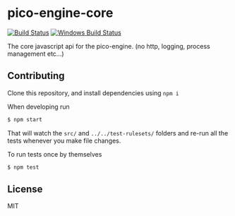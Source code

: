# pico-engine-core

[![Build Status](https://travis-ci.org/Picolab/pico-engine.svg?branch=master)](https://travis-ci.org/Picolab/pico-engine)
[![Windows Build Status](https://ci.appveyor.com/api/projects/status/cxnk24jb697a9m5b/branch/master?svg=true)](https://ci.appveyor.com/project/farskipper/pico-engine/branch/master)

The core javascript api for the pico-engine. (no http, logging, process management etc...)

## Contributing

Clone this repository, and install dependencies using `npm i`

When developing run
```sh
$ npm start
```
That will watch the `src/` and `../../test-rulesets/` folders and re-run all the tests whenever you make file changes.

To run tests once by themselves
```sh
$ npm test
```

## License
MIT
